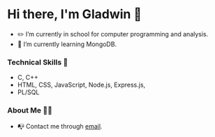 # Hi there, I'm Gladwin 👋

- ✏️ I’m currently in school for computer programming and analysis.
- 🌱 I’m currently learning MongoDB.

### Technical Skills 🔬
- C, C++
- HTML, CSS, JavaScript, Node.js, Express.js,
- PL/SQL

### About Me 👨‍💻

- 📭 Contact me through [email](mailto:gchan46@myseneca.ca).
